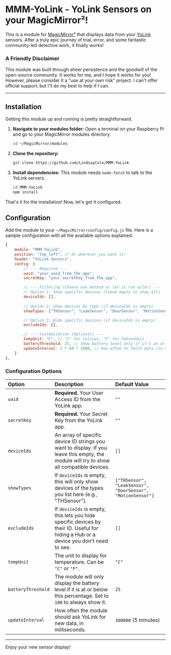 # MMM-YoLink - YoLink Sensors on your MagicMirror²!

This is a module for [MagicMirror²](https://magicmirror.builders/) that displays data from your [YoLink](https://www.yosmart.com/) sensors. After a truly epic journey of trial, error, and some fantastic community-led detective work, it finally works!

### A Friendly Disclaimer

This module was built through sheer persistence and the goodwill of the open-source community. It works for me, and I hope it works for you! However, please consider it a "use at your own risk" project. I can't offer official support, but I'll do my best to help if I can.

---

## Installation

Getting this module up and running is pretty straightforward.

1.  **Navigate to your modules folder:**
    Open a terminal on your Raspberry Pi and go to your MagicMirror modules directory.
    ```bash
    cd ~/MagicMirror/modules
    ```

2.  **Clone the repository:**
    ```bash
    git clone https://github.com/LindsayCole/MMM-YoLink
    ```
    

3.  **Install dependencies:**
    This module needs `node-fetch` to talk to the YoLink servers.
    ```bash
    cd MMM-YoLink
    npm install
    ```

That's it for the installation! Now, let's get it configured.

## Configuration

Add the module to your `~/MagicMirror/config/config.js` file. Here is a sample configuration with all the available options explained.

```javascript
{
    module: "MMM-YoLink",
    position: "top_left", // Or wherever you want it!
    header: "YoLink Sensors",
    config: {
        // --- Required ---
        uaid: "your_uaid_from_the_app",
        secretKey: "your_secretKey_from_the_app",

        // --- Filtering (Choose one method or let it run wild!) ---
        // Option 1: Show specific devices (leave empty to show all)
        deviceIds: [], 
        
        // Option 2: Show devices by type (if deviceIds is empty)
        showTypes: ["THSensor", "LeakSensor", "DoorSensor", "MotionSensor"],

        // Option 3: Hide specific devices (if deviceIds is empty)
        excludeIds: [],

        // --- Customization (Optional) ---
        tempUnit: "C", // "C" for Celsius, "F" for Fahrenheit
        batteryThreshold: 25, // Show battery level only if it's at or below this percentage.
        updateInterval: 5 * 60 * 1000, // How often to fetch data (in ms). Default is 5 minutes.
    }
},
```

### Configuration Options

| Option             | Description                                                                                                                              | Default Value                                                |
| :----------------- | :--------------------------------------------------------------------------------------------------------------------------------------- | :----------------------------------------------------------- |
| `uaid`             | **Required.** Your User Access ID from the YoLink app.                                                                                   | `""`                                                         |
| `secretKey`        | **Required.** Your Secret Key from the YoLink app.                                                                                       | `""`                                                         |
| `deviceIds`        | An array of specific device ID strings you want to display. If you leave this empty, the module will try to show all compatible devices. | `[]`                                                         |
| `showTypes`        | If `deviceIds` is empty, this will only show devices of the types you list here (e.g., "THSensor").                                        | `["THSensor", "LeakSensor", "DoorSensor", "MotionSensor"]`   |
| `excludeIds`       | If `deviceIds` is empty, this lets you hide specific devices by their ID. Useful for hiding a Hub or a device you don't need to see.       | `[]`                                                         |
| `tempUnit`         | The unit to display for temperature. Can be `"C"` or `"F"`.                                                                              | `"C"`                                                        |
| `batteryThreshold` | The module will only display the battery level if it is at or below this percentage. Set to `100` to always show it.                      | `25`                                                         |
| `updateInterval`   | How often the module should ask YoLink for new data, in milliseconds.                                                                    | `300000` (5 minutes)                                         |

---

Enjoy your new sensor display!
